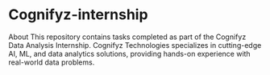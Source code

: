 # Cognifyz-internship
About
This repository contains tasks completed as part of the Cognifyz Data Analysis Internship. Cognifyz Technologies specializes in cutting-edge AI, ML, and data analytics solutions, providing hands-on experience with real-world data problems.
